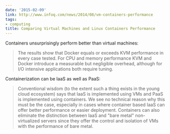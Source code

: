 ```yaml
---
date: '2015-02-09'
link: http://www.infoq.com/news/2014/08/vm-containers-performance
tags:
- computing
title: Comparing Virtual Machines and Linux Containers Performance
---
```


Containers unsurprisingly perform better than virtual machines:

>The results show that Docker equals or exceeds KVM performance in every case tested. For CPU and memory performance KVM and Docker introduce a measurable but negligible overhead, although for I/O intensive applications both require tuning.

Containerization can be IaaS as well as PaaS:

>Conventional wisdom (to the extent such a thing exists in the young cloud ecosystem) says that IaaS is implemented using VMs and PaaS is implemented using containers. We see no technical reason why this must be the case, especially in cases where container based IaaS can offer better performance or easier deployment. Containers can also eliminate the distinction between IaaS and "bare metal" non-virtualized servers since they offer the control and isolation of VMs with the performance of bare metal.
